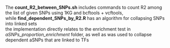 The **count_R2_between_SNPs.sh** includes commands to count R2 among the list of given SNPs using 1KG and bcftools + vcftools, <br>
while **find_dependent_SNPs_by_R2.R** has an algorithm for collapsing SNPs into linked sets <br>
the implementation directly relates to the enrichment test in *aSNPs_proportion_enrichment* folder, as well as was used to collapse dependent aSNPs that are linked to TFs
